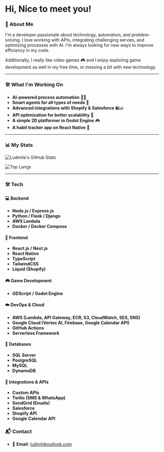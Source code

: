 # Hi, Nice to meet you!

### 🚀 About Me
I'm a developer passionate about technology, automation, and problem-solving. I love working with APIs, integrating challenging servies, and optimizing processes with AI.
I'm always looking for new ways to improve efficiency in my code.

Additionally, I really like video games 🎮 and I enjoy exploring game development as well in my free time, or messing a bit with new technology.

<hr>

### 🛠️ What I'm Working On
- **AI-powered process automation** 🧠🤖
- **Smart agents for all types of needs 🤖** 
- **Advanced integrations with Shopify & Salesforce** 🛍️📊
- **API optimization for better scalability** 🚀
- **A simple 2D platformer in Godot Engine** 🎮
- **A habit tracker app on React Native** 📱

<hr>

### 📊 My Stats
![Ludmila's GitHub Stats](https://github-readme-stats.vercel.app/api?username=DamperDoor56&show_icons=true&theme=radical)

![Top Langs](https://github-readme-stats.vercel.app/api/top-langs/?username=DamperDoor56&layout=compact&theme=radical)

<hr>

### 🛠️ Tech

#### 💻 Backend
- **Node.js / Express.js**
- **Python / Flask / Django**
- **AWS Lambda**
- **Docker / Docker Compose**
  
#### 🎨 Frontend
- **React.js / Next.js**
- **React Native**
- **TypeScript**
- **TailwindCSS**
- **Liquid (Shopify)**

#### 🎮 Game Development
- **GDScript / Godot Engine**

#### ☁️ DevOps & Cloud
- **AWS (Lambda, API Gateway, ECR, S3, CloudWatch, SES, SNS)**
- **Google Cloud (Vertex AI, Firebase, Google Calendar API)**
- **GitHub Actions**
- **Serverless Framework**

#### 📰 Databases
- **SQL Server**
- **PostgreSQL**
- **MySQL**
- **DynamoDB**

#### 📌 Integrations & APIs
- **Custom APIs**
- **Twilio (SMS & WhatsApp)**
- **SendGrid (Emails)**
- **Salesforce**
- **Shopify API**
- **Google Calendar API**

### 📬 Contact
- 📧 **Email:** ludmit@outlook.com

